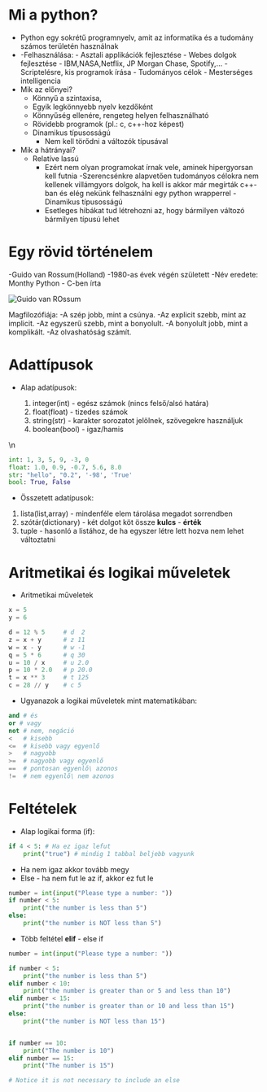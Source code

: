 # Mi a python?

* Python egy sokrétű programnyelv, amit az informatika és a tudomány számos területén használnak
* -Felhasználása:
  \- Asztali applikációk fejlesztése
  \- Webes dolgok fejlesztése - IBM,NASA,Netflix, JP Morgan Chase, Spotify,...
  \- Scriptelésre, kis programok írása
  \- Tudományos célok
  \- Mesterséges intelligencia
* Mik az előnyei?
  * Könnyű a szintaxisa,
  * Egyik legkönnyebb nyelv kezdőként
  * Könnyűség ellenére, rengeteg helyen felhasználható
  * Rövidebb programok (pl.: c, c++-hoz képest)
  * Dinamikus típusosságú
    * Nem kell törődni a változók típusával
* Mik a hátrányai?
  * Relatíve lassú
    * Ezért nem olyan programokat írnak vele, aminek hipergyorsan kell futnia
      \-Szerencsénkre alapvetően tudományos célokra nem kellenek villámgyors dolgok, ha kell is akkor már megírták c++-ban és elég nekünk felhasználni egy python wrapperrel
      \-Dinamikus típusosságú
    * Esetleges hibákat tud létrehozni az, hogy bármilyen változó bármilyen típusú lehet

# Egy rövid történelem

\-Guido van Rossum(Holland)
\-1980-as évek végén született
\-Név eredete: Monthy Python
\- C-ben írta

 ![Guido van ROssum](https://upload.wikimedia.org/wikipedia/commons/thumb/9/94/Guido_van_Rossum_OSCON_2006_cropped.png/150px-Guido_van_Rossum_OSCON_2006_cropped.png)

Magfilozófiája:
\-A szép jobb, mint a csúnya.
\-Az explicit szebb, mint az implicit.
\-Az egyszerű szebb, mint a bonyolult.
\-A bonyolult jobb, mint a komplikált.
\-Az olvashatóság számít.

# Adattípusok

* Alap adatípusok:

  
  1. integer(int) - egész számok (nincs felső/alsó határa)
  2. float(float) - tizedes számok
  3. string(str) - karakter sorozatot jelölnek, szövegekre használjuk
  4. boolean(bool) - igaz/hamis

 \n 

```python
int: 1, 3, 5, 9, -3, 0
float: 1.0, 0.9, -0.7, 5.6, 8.0
str: "hello", "0.2", '-98', 'True'
bool: True, False
```

* Összetett adatípusok:


1. lista(list,array) - mindenféle elem tárolása megadot sorrendben
2. szótár(dictionary) - két dolgot köt össze **kulcs** - **érték**
3. tuple - hasonló a listához, de ha egyszer létre lett hozva nem lehet változtatni

# Aritmetikai és logikai műveletek

* Aritmetikai műveletek

```python
x = 5
y = 6

d = 12 % 5     # d  2
z = x + y      # z 11
w = x - y      # w -1
q = 5 * 6      # q 30
u = 10 / x     # u 2.0
p = 10 * 2.0   # p 20.0
t = x ** 3     # t 125
c = 28 // y    # c 5
```

* Ugyanazok a logikai műveletek mint matematikában:

```python
and # és
or # vagy
not # nem, negáció
<   # kisebb
<=  # kisebb vagy egyenlő
>   # nagyobb
>=  # nagyobb vagy egyenlő
==  # pontosan egyenlő\ azonos
!=  # nem egyenlő\ nem azonos
```

# Feltételek

* Alap logikai forma (if):

```python
if 4 < 5: # Ha ez igaz lefut
    print("true") # mindig 1 tabbal beljebb vagyunk
```

* Ha nem igaz akkor tovább megy
* Else - ha nem fut le az if, akkor ez fut le

```python
number = int(input("Please type a number: "))
if number < 5:
    print("the number is less than 5")
else:
    print("the number is NOT less than 5")
```

* Több feltétel **elif** - else if

```python
number = int(input("Please type a number: "))

if number < 5:
    print("the number is less than 5")
elif number < 10:
    print("the number is greater than or 5 and less than 10")
elif number < 15:
    print("the number is greater than or 10 and less than 15")
else:
    print("the number is NOT less than 15")


if number == 10:
    print("The number is 10")
elif number == 15:
    print("The number is 15")

# Notice it is not necessary to include an else
```


